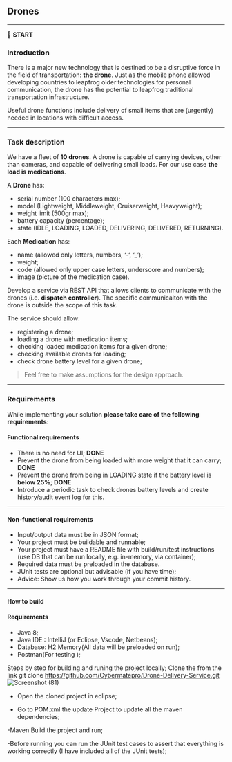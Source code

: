 ## Drones



---

:scroll: **START**


### Introduction

There is a major new technology that is destined to be a disruptive force in the field of transportation: **the drone**. Just as the mobile phone allowed developing countries to leapfrog older technologies for personal communication, the drone has the potential to leapfrog traditional transportation infrastructure.

Useful drone functions include delivery of small items that are (urgently) needed in locations with difficult access.

---

### Task description

We have a fleet of **10 drones**. A drone is capable of carrying devices, other than cameras, and capable of delivering small loads. For our use case **the load is medications**.

A **Drone** has:
- serial number (100 characters max);
- model (Lightweight, Middleweight, Cruiserweight, Heavyweight);
- weight limit (500gr max);
- battery capacity (percentage);
- state (IDLE, LOADING, LOADED, DELIVERING, DELIVERED, RETURNING).

Each **Medication** has: 
- name (allowed only letters, numbers, ‘-‘, ‘_’);
- weight;
- code (allowed only upper case letters, underscore and numbers);
- image (picture of the medication case).

Develop a service via REST API that allows clients to communicate with the drones (i.e. **dispatch controller**). The specific communicaiton with the drone is outside the scope of this task. 

The service should allow:
- registering a drone;
- loading a drone with medication items; 
- checking loaded medication items for a given drone;
- checking available drones for loading;
- check drone battery level for a given drone; 


> Feel free to make assumptions for the design approach. 

---

### Requirements

While implementing your solution **please take care of the following requirements**: 

#### Functional requirements

- There is no need for UI; **DONE**
- Prevent the drone from being loaded with more weight that it can carry; **DONE**
- Prevent the drone from being in LOADING state if the battery level is **below 25%**; **DONE**
- Introduce a periodic task to check drones battery levels and create history/audit event log for this.

---

#### Non-functional requirements

- Input/output data must be in JSON format;
- Your project must be buildable and runnable;
- Your project must have a README file with build/run/test instructions (use DB that can be run locally, e.g. in-memory, via container);
- Required data must be preloaded in the database.
- JUnit tests are optional but advisable (if you have time);
- Advice: Show us how you work through your commit history.

---

#### How to build
#### Requirements

- Java 8;
- Java IDE : IntelliJ (or Eclipse, Vscode, Netbeans);
- Database: H2 Memory(All data will be preloaded on run);
- Postman(For testing );

Steps by step for building and runing the project locally;
Clone the from the link git clone https://github.com/Cybermatepro/Drone-Delivery-Service.git
![Screenshot (81)](https://user-images.githubusercontent.com/89165338/185836882-3e6187ff-e6df-4ce0-855a-b16d924ab9f0.png)

- Open the cloned project in eclipse;

- Go to POM.xml the update Project to update all the maven dependencies;

-Maven Build the project and run;

-Before running you can run the JUnit test cases to assert that everything is working correctly (I have included all of the JUnit tests);
